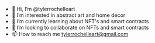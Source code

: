 - 👋 Hi, I’m @tylerrochelleart
- 👀 I’m interested in abstract art and home decor
- 🌱 I’m currently learning about NFT's and smart contracts
- 💞️ I’m looking to collaborate on NFTs and smart contracts 
- 📫 How to reach me tylerrochelleart@gmail.com

<!---
tylerrochelleart/tylerrochelleart is a ✨ special ✨ repository because its `README.md` (this file) appears on your GitHub profile.
You can click the Preview link to take a look at your changes.
--->
